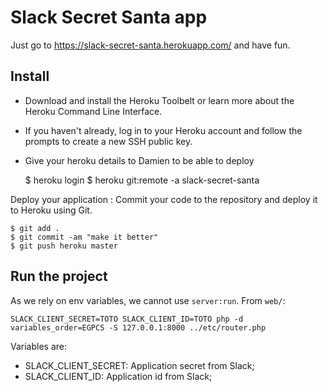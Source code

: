 # Slack Secret Santa app

Just go to https://slack-secret-santa.herokuapp.com/ and have fun.

<!--<a href="https://slack.com/oauth/authorize?scope=commands&client_id=2167807910.14252538375"><img 
alt="Add to Slack" height="40" width="139" src="https://platform.slack-edge.com/img/add_to_slack.png" 
srcset="https://platform.slack-edge.com/img/add_to_slack.png 1x, https://platform.slack-edge.com/img/add_to_slack@2x.png 2x"></a>-->

## Install

- Download and install the Heroku Toolbelt or learn more about the Heroku Command Line Interface.
- If you haven't already, log in to your Heroku account and follow the prompts to create a new SSH public key.
- Give your heroku details to Damien to be able to deploy

    $ heroku login
    $ heroku git:remote -a slack-secret-santa

Deploy your application : Commit your code to the repository and deploy it to Heroku using Git.

    $ git add .
    $ git commit -am "make it better"
    $ git push heroku master
    
## Run the project

As we rely on env variables, we cannot use `server:run`. From `web/`:

    SLACK_CLIENT_SECRET=TOTO SLACK_CLIENT_ID=TOTO php -d variables_order=EGPCS -S 127.0.0.1:8000 ../etc/router.php
    
Variables are:

- SLACK_CLIENT_SECRET: Application secret from Slack;
- SLACK_CLIENT_ID: Application id from Slack;
